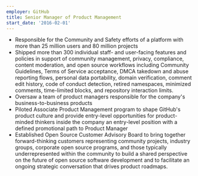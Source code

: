 ```yaml
---
employer: GitHub
title: Senior Manager of Product Management
start_date: '2016-02-01'
---
```


* Responsible for the Community and Safety efforts of a platform with more than 25 million users and 80 million projects
* Shipped more than 300 individual staff- and user-facing features and policies in support of community management, privacy, compliance, content moderation, and open source workflows including Community Guidelines, Terms of Service acceptance, DMCA takedown and abuse reporting flows, personal data portability, domain verification, comment edit history, code of conduct detection, retired namespaces, minimized comments, time-limited blocks, and repository interaction limits.
* Oversaw a team of product managers responsible for the company's business-to-business products
* Piloted Associate Product Management program to shape GitHub's product culture and provide entry-level opportunities for product-minded thinkers inside the company an entry-level position with a defined promotional path to Product Manager
* Established Open Source Customer Advisory Board to bring together forward-thinking customers representing community projects, industry groups, corporate open source programs, and those typically underrepresented within the community to build a shared perspective on the future of open source software development and to facilitate an ongoing strategic conversation that drives product roadmaps.
